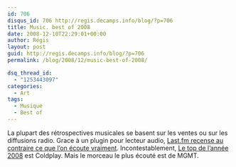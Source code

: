 ```yaml
---
id: 706
disqus_id: 706 http://regis.decamps.info/blog/?p=706
title: Music. best of 2008
date: 2008-12-10T22:29:01+00:00
author: Régis
layout: post
guid: http://regis.decamps.info/blog/?p=706
permalink: /blog/2008/12/music-best-of-2008/

dsq_thread_id:
  - "1253443097"
categories:
  - Art
tags:
  - Musique
  - Best of
---
```

La plupart des rétrospectives musicales se basent sur les ventes ou sur les diffusions radio. Grace à un plugin pour lecteur audio, [Last.fm recense au contraire ce que l’on écoute vraiment](http://blog.last.fm/2008/12/03/lastfm-best-of-2008). Incontestablement, [Le top de l’année 2008](http://www.last.fm/bestof/2008?setlang=en) est Coldplay. Mais le morceau le plus écouté est de MGMT.
